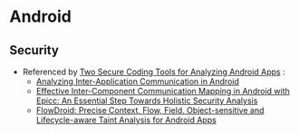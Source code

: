 # Android

## Security

* Referenced by [Two Secure Coding Tools for Analyzing Android Apps](http://insights.sei.cmu.edu/blog/two-secure-coding-tools-analyzing-android-apps) :
    * [Analyzing Inter-Application Communication in Android](https://www.eecs.berkeley.edu/~daw/papers/intents-mobisys11.pdf)
    * [Effective Inter-Component Communication Mapping in Android with Epicc: An Essential Step Towards Holistic Security Analysis](http://docteau.github.io/pubs/octeau-sec13.pdf)
    * [FlowDroid: Precise Context, Flow, Field, Object-sensitive and Lifecycle-aware Taint Analysis for Android Apps](http://www.bodden.de/pubs/far+14flowdroid.pdf)
